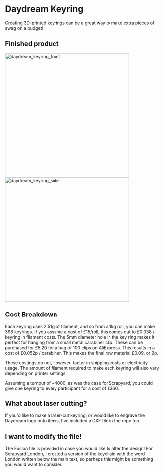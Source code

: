 # Daydream Keyring

Creating 3D-printed keyrings can be a great way to make extra pieces of swag on a budget!

## Finished product

<p float="left">
  <img width="400" alt="daydream_keyring_front" src="https://github.com/user-attachments/assets/8f6dd18a-e7d3-4a4d-a5a7-e641130c4ce1" />
  <img width="400" alt="daydream_keyring_side" src="https://github.com/user-attachments/assets/54c3e1d4-0065-4aa7-b03c-9a4791db2195" />
</p>


## Cost Breakdown

Each keyring uses 2.51g of filament, and so from a 1kg roll, you can make 398 keyrings. 
If you assume a cost of £15/roll, this comes out to £0.038 / keyring in filament costs. 
The 5mm diameter hole in the key ring makes it perfect for hanging from a small metal carabiner clip. 
These can be purchased for £5.20 for a bag of 100 clips on AliExpress. This results in a cost of £0.052p / carabiner. 
This makes the final raw material £0.09, or 9p.

These costings do not, however, factor in shipping costs or electricity usage. The amount of filament required to make each keyring will also vary depending on printer settings. 

Assuming a turnout of ~4000, as was the case for Scrapyard, you could give one keyring to every participant for a cost of £360.

## What about laser cutting?

If you'd like to make a laser-cut keyring, or would like to engrave the Daydream logo onto items, I've included a DXF file in the repo too.

## I want to modify the file!

The Fusion file is provided in case you would like to alter the design! For Scrapyard London, I created a version of the keychain with the word London written below the main text, so perhaps this might be something you would want to consider.
